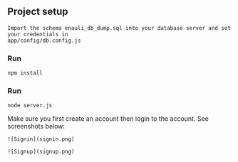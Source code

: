 ## Project setup
```
Import the schema enauli_db_dump.sql into your database server and set your credentials in
app/config/db.config.js
```
### Run
```
npm install
```
### Run
```
node server.js
```
Make sure you first create an account then login to the account.
See screenshots below:

```
![Signin](signin.png)

![Signup](signup.png)